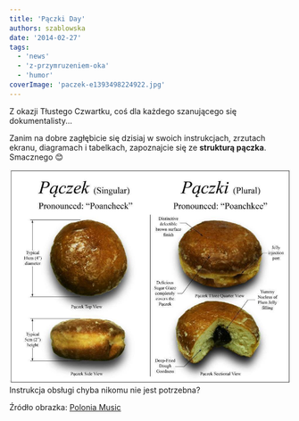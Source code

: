```yaml
---
title: 'Pączki Day'
authors: szablowska
date: '2014-02-27'
tags:
  - 'news'
  - 'z-przymruzeniem-oka'
  - 'humor'
coverImage: 'paczek-e1393498224922.jpg'
---
```


Z okazji Tłustego Czwartku, coś dla każdego szanującego się dokumentalisty...

<!--truncate-->

Zanim na dobre zagłębicie się dzisiaj w swoich instrukcjach, zrzutach ekranu,
diagramach i tabelkach, zapoznajcie się ze **strukturą pączka**. Smacznego 😊

[![paczki](images/paczki.jpg)](http://techwriter.pl/wp-content/uploads/2014/02/paczki.jpg)Instrukcja
obsługi chyba nikomu nie jest potrzebna?

Źródło obrazka:
[Polonia Music](http://www.poloniamusic.com/PaczkiDay.html 'Paczek')
